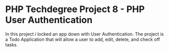 # PHP Techdegree Project 8 - PHP User Authentication

In this project i locked an app down with User Authentication. The project is a Todo Application that will allow a user to add, edit, delete, and check off tasks.
